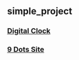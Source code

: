 ## simple_project

### [Digital Clock](https://hyungjinhan.github.io/simple_project/clock_effect/index.html)

### [9 Dots Site](https://hyungjinhan.github.io/simple_project/dots_menu/index.html)
